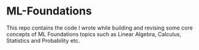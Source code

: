 # ML-Foundations
This repo contains the code I wrote while building and revising some core concepts of ML Foundations topics such as Linear Algebra, Calculus, Statistics and Probability etc.
